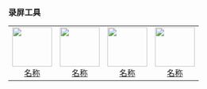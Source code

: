 ### 录屏工具

<table>
  <tr>
    <td style="text-align: center;">
      <a href="链接">
        <img src="png/录屏工具/图片.png" width="80">
        <br>
        <span>名称</span>
      </a>
    </td>
    <td style="text-align: center;">
      <a href="链接">
        <img src="png/录屏工具/图片.png" width="80">
        <br>
        <span>名称</span>
      </a>
    </td>
    <td style="text-align: center;">
      <a href="链接">
        <img src="png/录屏工具/图片.png" width="80">
        <br>
        <span>名称</span>
      </a>
    </td>
    <td style="text-align: center;">
      <a href="链接">
        <img src="png/录屏工具/图片.png" width="80">
        <br>
        <span>名称</span>
      </a>
    </td>
    </tr>
</table>